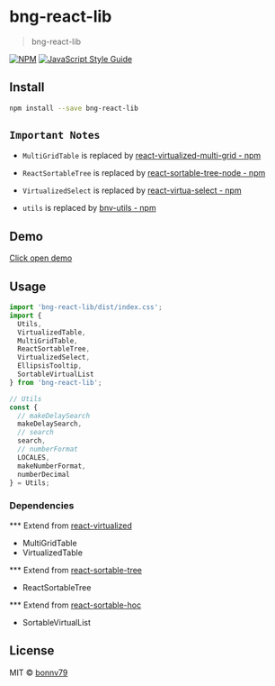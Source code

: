 # bng-react-lib

> bng-react-lib

[![NPM](https://img.shields.io/npm/v/bng-react-lib.svg)](https://www.npmjs.com/package/bng-react-lib) [![JavaScript Style Guide](https://img.shields.io/badge/code_style-standard-brightgreen.svg)](https://standardjs.com)

## Install

```bash
npm install --save bng-react-lib
```
## `Important Notes`

- `MultiGridTable` is replaced by [react-virtualized-multi-grid - npm](https://www.npmjs.com/package/react-virtualized-multi-grid)

- `ReactSortableTree` is replaced by [react-sortable-tree-node - npm](https://www.npmjs.com/package/react-sortable-tree-node)

- `VirtualizedSelect` is replaced by [react-virtua-select - npm](https://www.npmjs.com/package/react-virtua-select)

- `utils` is replaced by [bnv-utils - npm](https://www.npmjs.com/package/bnv-utils)

## Demo
<a href="https://bonnv79.github.io/bng-react-lib/">Click open demo<a/>

## Usage

```jsx
import 'bng-react-lib/dist/index.css';
import { 
  Utils,
  VirtualizedTable, 
  MultiGridTable,
  ReactSortableTree,
  VirtualizedSelect,
  EllipsisTooltip,
  SortableVirtualList
} from 'bng-react-lib';

// Utils
const { 
  // makeDelaySearch
  makeDelaySearch,
  // search
  search,
  // numberFormat
  LOCALES,
  makeNumberFormat,
  numberDecimal
} = Utils;

```

### Dependencies

*** Extend from [react-virtualized](https://github.com/bvaughn/react-virtualized)

- MultiGridTable
- VirtualizedTable

*** Extend from [react-sortable-tree](https://github.com/frontend-collective/react-sortable-tree)

- ReactSortableTree

*** Extend from [react-sortable-hoc](https://github.com/clauderic/react-sortable-hoc)

- SortableVirtualList

## License

MIT © [bonnv79](https://github.com/bonnv79)
